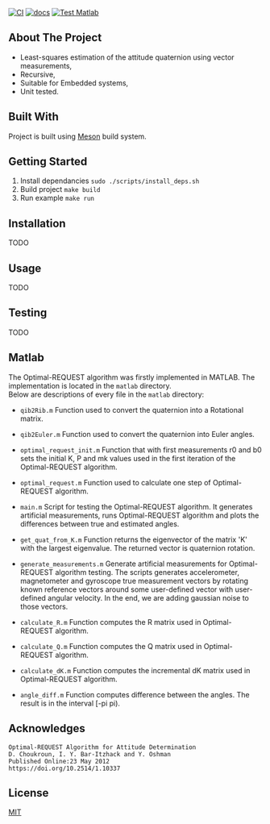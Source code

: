 [![CI](https://github.com/IvanVnucec/Optimal-REQUEST/actions/workflows/main.yml/badge.svg)](https://github.com/IvanVnucec/Optimal-REQUEST/actions/workflows/main.yml)
[![docs](https://img.shields.io/docsrs/regex?color=blue)](https://ivanvnucec.github.io/Optimal-REQUEST/)
[![Test Matlab](https://github.com/IvanVnucec/Optimal-REQUEST/actions/workflows/test_matlab.yml/badge.svg)](https://github.com/IvanVnucec/Optimal-REQUEST/actions/workflows/test_matlab.yml)

## About The Project
* Least-squares estimation of the attitude quaternion using vector measurements,  
* Recursive,  
* Suitable for Embedded systems,  
* Unit tested.  

## Built With
Project is built using [Meson](https://mesonbuild.com/) build system.

## Getting Started
1. Install dependancies `sudo ./scripts/install_deps.sh`
2. Build project `make build`
3. Run example `make run`

## Installation
TODO

## Usage
TODO

## Testing
TODO

## Matlab
The Optimal-REQUEST algorithm was firstly implemented in MATLAB. The implementation is located in the `matlab` directory.  
Below are descriptions of every file in the `matlab` directory:

- `qib2Rib.m`
Function used to convert the quaternion into a Rotational matrix.

- `qib2Euler.m`
Function used to convert the quaternion into Euler angles.

- `optimal_request_init.m`
Function that with first measurements r0 and b0 sets the initial K, P and mk values used in the first iteration of the Optimal-REQUEST algorithm. 

- `optimal_request.m`
Function used to calculate one step of Optimal-REQUEST algorithm.

- `main.m`
Script for testing the Optimal-REQUEST algorithm. It generates artificial measurements, runs Optimal-REQUEST algorithm and plots the differences between true and estimated angles.

- `get_quat_from_K.m`
Function returns the eigenvector of the matrix 'K' with the largest eigenvalue. The returned vector is quaternion rotation.

- `generate_measurements.m`
Generate artificial measurements for Optimal-REQUEST algorithm testing. The scripts generates accelerometer, magnetometer and gyroscope true measurement vectors by rotating known reference vectors around some user-defined vector with user-defined angular velocity. In the end, we are adding gaussian noise to those vectors.

- `calculate_R.m`
Function computes the R matrix used in Optimal-REQUEST algorithm.

- `calculate_Q.m`
Function computes the Q matrix used in Optimal-REQUEST algorithm.

- `calculate_dK.m`
Function computes the incremental dK matrix used in Optimal-REQUEST algorithm.

- `angle_diff.m`
Function computes difference between the angles. The result is in the interval [-pi pi).


## Acknowledges
```
Optimal-REQUEST Algorithm for Attitude Determination  
D. Choukroun, I. Y. Bar-Itzhack and Y. Oshman  
Published Online:23 May 2012  
https://doi.org/10.2514/1.10337  
```

## License
[MIT](LICENSE.md)
